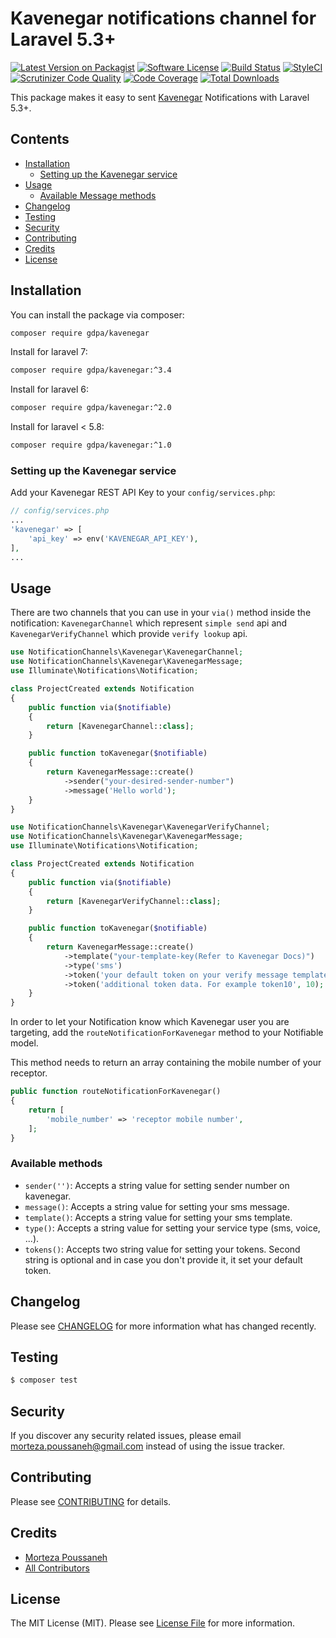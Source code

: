 # Kavenegar notifications channel for Laravel 5.3+

[![Latest Version on Packagist](https://img.shields.io/packagist/v/gdpa/kavenegar.svg?style=flat-square)](https://packagist.org/packages/gdpa/kavenegar)
[![Software License](https://img.shields.io/badge/license-MIT-brightgreen.svg?style=flat-square)](LICENSE.md)
[![Build Status](https://img.shields.io/travis/gdpa/kavenegar/master.svg?style=flat-square)](https://travis-ci.org/gdpa/kavenegar)
[![StyleCI](https://styleci.io/repos/145205024/shield)](https://github.styleci.io/accounts/145205024)
[![Scrutinizer Code Quality](https://scrutinizer-ci.com/g/gdpa/kavenegar/badges/quality-score.png?b=master)](https://scrutinizer-ci.com/g/gdpa/kavenegar/?branch=master)
[![Code Coverage](https://scrutinizer-ci.com/g/gdpa/kavenegar/badges/coverage.png?b=master)](https://scrutinizer-ci.com/g/gdpa/kavenegar/?branch=master)
[![Total Downloads](https://img.shields.io/packagist/dt/gdpa/kavenegar.svg?style=flat-square)](https://packagist.org/packages/gdpa/kavenegar)

This package makes it easy to sent [Kavenegar](https://kavenegarpush.com//) Notifications with Laravel 5.3+.

## Contents

- [Installation](#installation)
    - [Setting up the Kavenegar service](#setting-up-the-kavenegar-service)
- [Usage](#usage)
	- [Available Message methods](#available-message-methods)
- [Changelog](#changelog)
- [Testing](#testing)
- [Security](#security)
- [Contributing](#contributing)
- [Credits](#credits)
- [License](#license)


## Installation

You can install the package via composer:

``` bash
composer require gdpa/kavenegar
```

Install for laravel 7:
``` bash
composer require gdpa/kavenegar:^3.4
```

Install for laravel 6:
``` bash
composer require gdpa/kavenegar:^2.0
```

Install for laravel < 5.8:
``` bash
composer require gdpa/kavenegar:^1.0
```

### Setting up the Kavenegar service

Add your Kavenegar REST API Key to your `config/services.php`:

```php
// config/services.php
...
'kavenegar' => [
    'api_key' => env('KAVENEGAR_API_KEY'), 
],
...
```

## Usage

There are two channels that you can use in your `via()` method inside the notification:
`KavenegarChannel` which represent `simple send` api and `KavenegarVerifyChannel` which provide `verify lookup` api.

``` php
use NotificationChannels\Kavenegar\KavenegarChannel;
use NotificationChannels\Kavenegar\KavenegarMessage;
use Illuminate\Notifications\Notification;

class ProjectCreated extends Notification
{
    public function via($notifiable)
    {
        return [KavenegarChannel::class];
    }

    public function toKavenegar($notifiable)
    {
        return KavenegarMessage::create()
            ->sender("your-desired-sender-number")
            ->message('Hello world');
    }
}
```

``` php
use NotificationChannels\Kavenegar\KavenegarVerifyChannel;
use NotificationChannels\Kavenegar\KavenegarMessage;
use Illuminate\Notifications\Notification;

class ProjectCreated extends Notification
{
    public function via($notifiable)
    {
        return [KavenegarVerifyChannel::class];
    }

    public function toKavenegar($notifiable)
    {
        return KavenegarMessage::create()
            ->template("your-template-key(Refer to Kavenegar Docs)")
            ->type('sms')
            ->token('your default token on your verify message template')
            ->token('additional token data. For example token10', 10);
    }
}
```

In order to let your Notification know which Kavenegar user you are targeting, add the `routeNotificationForKavenegar` method to your Notifiable model.

This method needs to return an array containing the mobile number of your receptor.

```php
public function routeNotificationForKavenegar()
{
    return [
        'mobile_number' => 'receptor mobile number',
    ];
}
```

### Available methods

- `sender('')`: Accepts a string value for setting sender number on kavenegar.
- `message()`: Accepts a string value for setting your sms message.
- `template()`: Accepts a string value for setting your sms template.
- `type()`: Accepts a string value for setting your service type (sms, voice, ...).
- `tokens()`: Accepts two string value for setting your tokens. Second string is optional and in case you don't provide it, it set your default token.


## Changelog

Please see [CHANGELOG](CHANGELOG.md) for more information what has changed recently.

## Testing

``` bash
$ composer test
```

## Security

If you discover any security related issues, please email morteza.poussaneh@gmail.com instead of using the issue tracker.

## Contributing

Please see [CONTRIBUTING](CONTRIBUTING.md) for details.

## Credits

- [Morteza Poussaneh](https://github.com/gdpa)
- [All Contributors](../../contributors)

## License

The MIT License (MIT). Please see [License File](LICENSE.md) for more information.
